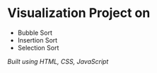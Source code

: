 # Visualization Project on
* Bubble Sort
* Insertion Sort
* Selection Sort

*Built using HTML, CSS, JavaScript*
